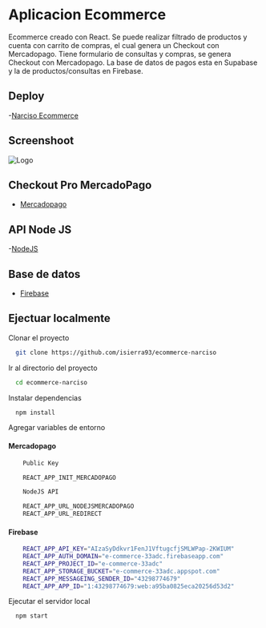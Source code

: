 # Aplicacion Ecommerce

Ecommerce creado con React. Se puede realizar filtrado de productos y cuenta con carrito de compras, el cual genera un Checkout con Mercadopago.
Tiene formulario de consultas y compras, se genera Checkout con Mercadopago.
La base de datos de pagos esta en Supabase y la de productos/consultas en Firebase. 

## Deploy
-[Narciso Ecommerce](https://ecommerce-narciso.vercel.app/)

## Screenshoot
![Logo](https://i.postimg.cc/L8NnjBNG/narciso2-min.png)

## Checkout Pro MercadoPago

- [Mercadopago](https://www.mercadopago.com.ar/developers)

## API Node JS

-[NodeJS](https://github.com/isierra93/NodeJS-Mercadopago)

## Base de datos

- [Firebase](https://firebase.google.com/)


## Ejectuar localmente

Clonar el proyecto

```bash
  git clone https://github.com/isierra93/ecommerce-narciso
```

Ir al directorio del proyecto

```bash
  cd ecommerce-narciso
```

Instalar dependencias

```bash
  npm install
```

Agregar variables de entorno

#### Mercadopago 
```bash
    Public Key

    REACT_APP_INIT_MERCADOPAGO

    NodeJS API

    REACT_APP_URL_NODEJSMERCADOPAGO
    REACT_APP_URL_REDIRECT
```

#### Firebase
```bash
    REACT_APP_API_KEY="AIzaSyDdkvr1FenJ1VftugcfjSMLWPap-2KWIUM"
    REACT_APP_AUTH_DOMAIN="e-commerce-33adc.firebaseapp.com"
    REACT_APP_PROJECT_ID="e-commerce-33adc"
    REACT_APP_STORAGE_BUCKET="e-commerce-33adc.appspot.com"
    REACT_APP_MESSAGEING_SENDER_ID="43298774679"
    REACT_APP_APP_ID="1:43298774679:web:a95ba0825eca20256d53d2"
```

Ejecutar el servidor local

```bash
  npm start
```
